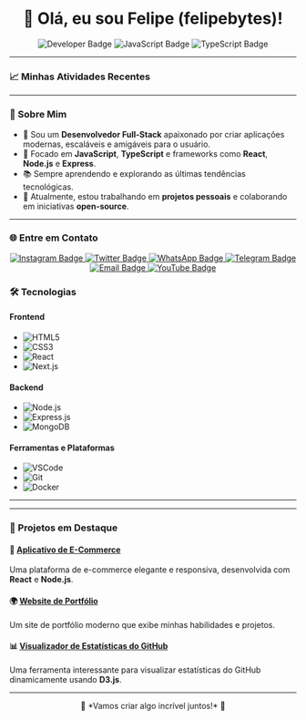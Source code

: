 <h1 align="center">👋 Olá, eu sou Felipe (felipebytes)!</h1>

<p align="center">
  <img src="https://img.shields.io/badge/Developer-FullStack-blue?style=for-the-badge&logo=github" alt="Developer Badge" />
  <img src="https://img.shields.io/badge/-JavaScript-F7DF1E?style=for-the-badge&logo=javascript&logoColor=black" alt="JavaScript Badge" />
  <img src="https://img.shields.io/badge/-TypeScript-3178C6?style=for-the-badge&logo=typescript&logoColor=white" alt="TypeScript Badge" />
</p>

---

### 📈 Minhas Atividades Recentes

---

### 🚀 Sobre Mim
- 🌟 Sou um **Desenvolvedor Full-Stack** apaixonado por criar aplicações modernas, escaláveis e amigáveis para o usuário.
- 🎯 Focado em **JavaScript**, **TypeScript** e frameworks como **React**, **Node.js** e **Express**.
- 📚 Sempre aprendendo e explorando as últimas tendências tecnológicas.
- 💼 Atualmente, estou trabalhando em **projetos pessoais** e colaborando em iniciativas **open-source**.

---
### 🌐 Entre em Contato
<p align="center">
  <a href="https://instagram.com/felipebytes" target="_blank">
    <img src="https://img.shields.io/badge/-Instagram-E4405F?style=for-the-badge&logo=instagram&logoColor=white" alt="Instagram Badge" />
  </a>
  <a href="https://twitter.com/felipebytes" target="_blank">
    <img src="https://img.shields.io/badge/-Twitter-1DA1F2?style=for-the-badge&logo=twitter&logoColor=white" alt="Twitter Badge" />
  </a>
  <a href="https://wa.me/5533998352941" target="_blank">
    <img src="https://img.shields.io/badge/-WhatsApp-25D366?style=for-the-badge&logo=whatsapp&logoColor=white" alt="WhatsApp Badge" />
  </a>
  <a href="https://t.me/ufelipe" target="_blank">
    <img src="https://img.shields.io/badge/-Telegram-2CA5E0?style=for-the-badge&logo=telegram&logoColor=white" alt="Telegram Badge" />
  </a>
  <a href="mailto:ufelipe@icloud.com">
    <img src="https://img.shields.io/badge/-Email-D14836?style=for-the-badge&logo=gmail&logoColor=white" alt="Email Badge" />
  </a>
  <a href="https://www.youtube.com/felipebytes" target="_blank">
    <img src="https://img.shields.io/badge/-YouTube-FF0000?style=for-the-badge&logo=youtube&logoColor=white" alt="YouTube Badge" />
  </a>
</p>

### 🛠️ Tecnologias

#### Frontend
- ![HTML5](https://img.shields.io/badge/-HTML5-E34F26?style=for-the-badge&logo=html5&logoColor=white)
- ![CSS3](https://img.shields.io/badge/-CSS3-1572B6?style=for-the-badge&logo=css3&logoColor=white)
- ![React](https://img.shields.io/badge/-React-61DAFB?style=for-the-badge&logo=react&logoColor=black)
- ![Next.js](https://img.shields.io/badge/-Next.js-000?style=for-the-badge&logo=nextdotjs&logoColor=white)

#### Backend
- ![Node.js](https://img.shields.io/badge/-Node.js-339933?style=for-the-badge&logo=nodedotjs&logoColor=white)
- ![Express.js](https://img.shields.io/badge/-Express-000000?style=for-the-badge&logo=express&logoColor=white)
- ![MongoDB](https://img.shields.io/badge/-MongoDB-47A248?style=for-the-badge&logo=mongodb&logoColor=white)

#### Ferramentas e Plataformas
- ![VSCode](https://img.shields.io/badge/-VSCode-007ACC?style=for-the-badge&logo=visualstudiocode&logoColor=white)
- ![Git](https://img.shields.io/badge/-Git-F05032?style=for-the-badge&logo=git&logoColor=white)
- ![Docker](https://img.shields.io/badge/-Docker-2496ED?style=for-the-badge&logo=docker&logoColor=white)

---



---

### 🌟 Projetos em Destaque
#### 🛒 [Aplicativo de E-Commerce](https://github.com/uqfelipe/e-commerce-app)
Uma plataforma de e-commerce elegante e responsiva, desenvolvida com **React** e **Node.js**.

#### 🌍 [Website de Portfólio](https://uqfelipe.dev)
Um site de portfólio moderno que exibe minhas habilidades e projetos.

#### 📊 [Visualizador de Estatísticas do GitHub](https://github.com/uqfelipe/github-stats)
Uma ferramenta interessante para visualizar estatísticas do GitHub dinamicamente usando **D3.js**.

---

<p align="center">
  🚀 *Vamos criar algo incrível juntos!* 🚀
</p>
